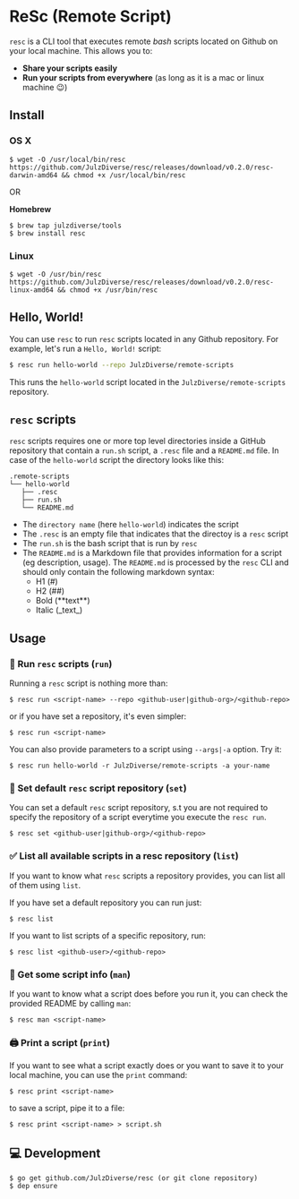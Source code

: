 # ReSc (Remote Script)

`resc` is a CLI tool that executes remote _bash_ scripts located on Github on your local machine. This allows you to:

- **Share your scripts easily**
- **Run your scripts from everywhere** (as long as it is a mac or linux machine 😉)

## Install

### OS X

```
$ wget -O /usr/local/bin/resc https://github.com/JulzDiverse/resc/releases/download/v0.2.0/resc-darwin-amd64 && chmod +x /usr/local/bin/resc
```

OR

**Homebrew**

```
$ brew tap julzdiverse/tools
$ brew install resc
```

### Linux

```
$ wget -O /usr/bin/resc https://github.com/JulzDiverse/resc/releases/download/v0.2.0/resc-linux-amd64 && chmod +x /usr/bin/resc
```

## Hello, World! 

You can use `resc` to run `resc` scripts located in any Github repository. For example, let's run a `Hello, World!` script:

```bash
$ resc run hello-world --repo JulzDiverse/remote-scripts
```

This runs the `hello-world` script located in the `JulzDiverse/remote-scripts` repository.

## `resc` scripts

`resc` scripts requires one or more top level directories inside a GitHub repository that contain a `run.sh` script, a `.resc` file and a `README.md` file. In case of the `hello-world` script the directory looks like this:

```
.remote-scripts
└── hello-world 
   ├── .resc 
   ├── run.sh 
   └── README.md
``` 

- The `directory name` (here `hello-world`) indicates the script
- The `.resc` is an empty file that indicates that the directoy is a `resc` script
- The `run.sh` is the bash script that is run by `resc`
- The `README.md` is a Markdown file that provides information for a script (eg description, usage). The `README.md` is processed by the `resc` CLI and should only contain the following markdown syntax:
  - H1 (#)
  - H2 (##)
  - Bold (\*\*text\*\*)
  - Italic (\_text\_)

## Usage

### 🏃  Run `resc` scripts (`run`) 
Running a `resc` script is nothing more than:

```
$ resc run <script-name> --repo <github-user|github-org>/<github-repo>
```

or if you have set a repository, it's even simpler:

```
$ resc run <script-name>
```

You can also provide parameters to a script using `--args|-a` option. Try it:

```
$ resc run hello-world -r JulzDiverse/remote-scripts -a your-name
```

### 🧐 Set default `resc` script repository (`set`) 

You can set a default `resc` script repository, s.t you are not required to specify the repository of a script everytime you execute the `resc run`.

```
$ resc set <github-user|github-org>/<github-repo>
```

### ✅  List all available scripts in a resc repository (`list`)

If you want to know what `resc` scripts a repository provides, you can list all of them using `list`. 

If you have set a default repository you can run just:

```
$ resc list
```

If you want to list scripts of a specific repository, run:

```
$ resc list <github-user>/<github-repo>
```

### 📖  Get some script info (`man`) 

If you want to know what a script does before you run it, you can check the provided README by calling `man`:

```
$ resc man <script-name> 
```

### 🖨 Print a script (`print`) 

If you want to see what a script exactly does or you want to save it to your local machine, you can use the `print` command:

```
$ resc print <script-name>
```

to save a script, pipe it to a file:

```
$ resc print <script-name> > script.sh
```

## 💻  Development 

```
$ go get github.com/JulzDiverse/resc (or git clone repository)
$ dep ensure
```
